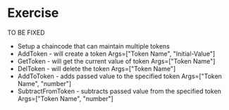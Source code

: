 Exercise
========
TO BE FIXED
+ Setup a chaincode that can maintain multiple tokens
+ AddToken - will create a token
  Args=["Token Name", "Initial-Value"]
+ GetToken - will get the current value of token
  Args=["Token Name"]
+ DelToken - will delete the token
  Args=["Token Name"]
+ AddToToken - adds passed value to the specified token
  Args=["Token Name", "number"]
+ SubtractFromToken - subtracts passed value from the specified token
  Args=["Token Name", "number"]

